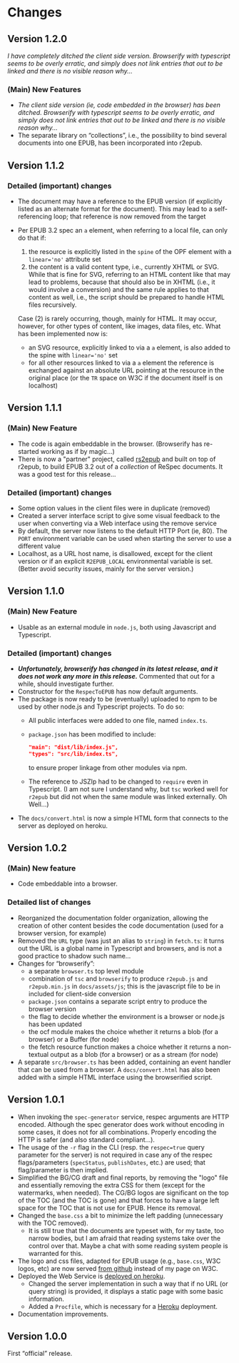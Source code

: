 # Changes

## Version 1.2.0

_I have completely ditched the client side version. Browserify with typescript seems to be overly erratic, and simply does not link entries that out to be linked and there is no visible reason why..._

### (Main) New Features

* _The client side version (ie, code embedded in the browser) has been ditched. Browserify with typescript seems to be overly erratic, and simply does not link entries that out to be linked and there is no visible reason why..._
* The separate library on “collections”, i.e., the possibility to bind several documents into one EPUB, has been incorporated into r2epub.

## Version 1.1.2

### Detailed (important) changes

* The document may have a reference to the EPUB version (if explicitly listed as an alternate format for the document). This may lead to a self-referencing loop; that reference is now removed from the target
* Per EPUB 3.2 spec an `a` element, when referring to a local file, can only do that if:
    1. the resource is explicitly listed in the `spine` of the OPF element with a `linear='no'` attribute set
    2. the content is a valid content type, i.e., currently XHTML or SVG. While that is fine for SVG, referring to an HTML content like that may lead to problems, because that should also be in XHTML (i.e., it would involve a conversion) and the same rule applies to that content as well, i.e., the script should be prepared to handle HTML files recursively.

    Case (2) is rarely occurring, though, mainly for HTML. It may occur, however, for other types of content, like images, data files, etc. What has been implemented now is:
    * an SVG resource, explicitly linked to via a `a` element, is also added to the spine with `linear='no'` set
    * for all other resources linked to via a `a` element the reference is exchanged against an absolute URL pointing at the resource in the original place (or the `TR` space on W3C if the document itself is on localhost)

## Version 1.1.1

### (Main) New Feature

* The code is again embeddable in the browser. (Browserify has re-started working as if by magic...)
* There is now a "partner" project, called [rs2epub](https://github.com/iherman/rs2epub/) and built on top of r2epub, to build EPUB 3.2 out of a _collection_ of ReSpec documents. It was a good test for this release…

### Detailed (important) changes

* Some option values in the client files were in duplicate (removed)
* Created a server interface script to give some visual feedback to the user when converting via a Web interface using the remove service
* By default, the server now listens to the default HTTP Port (ie, 80). The `PORT` environment variable can be used when starting the server to use a different value
* Localhost, as a URL host name, is disallowed, except for the client version or if an explicit `R2EPUB_LOCAL` environmental variable is set. (Better avoid security issues, mainly for the server version.)

## Version 1.1.0

### (Main) New Feature

* Usable as an external module in `node.js`, both using Javascript and Typescript.

### Detailed (important) changes

* _**Unfortunately, browserify has changed in its latest release, and it does not work any more in this release.**_ Commented that out for a while, should investigate further.
* Constructor for the `RespecToEPUB` has now default arguments.
* The package is now ready to be (eventually) uploaded to npm to be used by other node.js and Typescript projects. To do so:
    * All public interfaces were added to one file, named `index.ts`.
    * `package.json` has been modified to include:

        ``` json
        "main": "dist/lib/index.js",
        "types": "src/lib/index.ts",
        ```

        to ensure proper linkage from other modules via npm.
    * The reference to JSZIp had to be changed to `require` even in Typescript. (I am not sure I understand why, but `tsc` worked well for `r2epub` but did not when the same module was linked externally. Oh Well...)
* The `docs/convert.html` is now a simple HTML form that connects to the server as deployed on heroku.

## Version 1.0.2

### (Main) New feature

* Code embeddable into a browser.

### Detailed list of changes

* Reorganized the documentation folder organization, allowing the creation of other content besides the code documentation (used for a browser version, for example)
* Removed the `URL` type (was just an alias to `string`) in `fetch.ts`: it turns out the URL is a global name in Typescript and browsers, and is not a good practice to shadow such name...
* Changes for “browserify”:
    * a separate `browser.ts` top level module
    * combination of `tsc` and `browserify` to produce `r2epub.js` and `r2epub.min.js` in `docs/assets/js`; this is the javascript file to be in included for client-side conversion
    * `package.json` contains a separate script entry to produce the browser version
    * the flag to decide whether the environment is a browser or node.js has been updated
    * the ocf module makes the choice whether it returns a blob (for a browser) or a Buffer (for node)
    * the fetch resource function makes a choice whether it returns a non-textual output as a blob (for a browser) or as a stream (for node)
* A separate `src/browser.ts` has been added, containing an event handler that can be used from a browser. A `docs/convert.html` has also been added with a simple HTML interface using the browserified script.


## Version 1.0.1

* When invoking the `spec-generator` service, respec arguments are HTTP encoded. Although the spec generator does work without encoding in some cases, it does not for all combinations. Properly encoding the HTTP is safer (and also standard compliant...).
* The usage of the `-r` flag in the CLI (resp. the `respec=true` query parameter for the server) is not required in case any of the respec flags/parameters (`specStatus`, `publishDates`, etc.) are used; that flag/parameter is then implied.
* Simplified the BG/CG draft and final reports, by removing the "logo" file and essentially removing the extra CSS for them (except for the watermarks, when needed). The CG/BG logos are significant on the top of the TOC (and the TOC is gone) and that forces to have a large left space for the TOC that is not use for EPUB. Hence its removal.
* Changed the `base.css` a bit to minimize the left padding (unnecessary with the TOC removed).
    * It is still true that the documents are typeset with, for my taste, too narrow bodies, but I am afraid that reading systems take over the control over that. Maybe a chat with some reading system people is warranted for this.
* The logo and css files, adapted for EPUB usage (e.g., `base.css`, W3C logos, etc) are now served [from github](https://iherman.github.io/r2epub/epub_assets/) instead of my page on W3C.
* Deployed the Web Service is [deployed on heroku](https://r2epub.herokuapp.com/).
    * Changed the server implementation in such a way that if no URL (or query string) is provided, it displays a static page with some basic information.
    * Added a `Procfile`, which is necessary for a [Heroku](https://heroku.com) deployment.
* Documentation improvements.

## Version 1.0.0

First “official” release.
